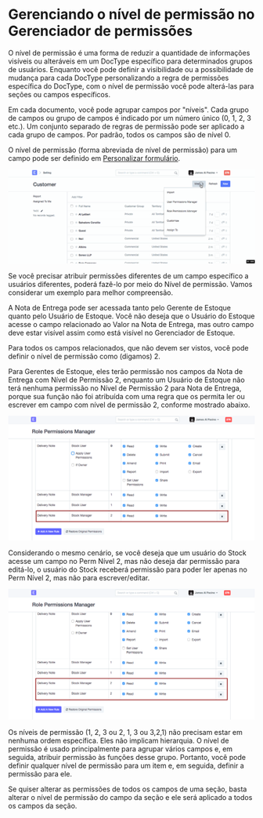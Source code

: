 # Gerenciando o nível de permissão no Gerenciador de permissões



O nível de permissão é uma forma de reduzir a quantidade de informações visíveis ou alteráveis ​​em um DocType específico para determinados grupos de usuários. Enquanto você pode definir a visibilidade ou a possibilidade de mudança para cada DocType personalizando a regra de permissões específica do DocType, com o nível de permissão você pode alterá-las para seções ou campos específicos.


Em cada documento, você pode agrupar campos por "níveis". Cada grupo de campos ou grupo de campos é indicado por um número único (0, 1, 2, 3 etc.). Um conjunto separado de regras de permissão pode ser aplicado a cada grupo de campos. Por padrão, todos os campos são de nível 0.


O nível de permissão (forma abreviada de nível de permissão) para um campo pode ser definido em [Personalizar formulário](/docs/pt/customize-erpnext/customize-form.html).


![Campo de nível de permissão](/files/perm-level-1.gif)


Se você precisar atribuir permissões diferentes de um campo específico a usuários diferentes, poderá fazê-lo por meio do Nível de permissão. Vamos considerar um exemplo para melhor compreensão.


A Nota de Entrega pode ser acessada tanto pelo Gerente de Estoque quanto pelo Usuário de Estoque. Você não deseja que o Usuário do Estoque acesse o campo relacionado ao Valor na Nota de Entrega, mas outro campo deve estar visível assim como está visível no Gerenciador de Estoque.


Para todos os campos relacionados, que não devem ser vistos, você pode definir o nível de permissão como (digamos) 2.


Para Gerentes de Estoque, eles terão permissão nos campos da Nota de Entrega com Nível de Permissão 2, enquanto um Usuário de Estoque não terá nenhuma permissão no Nível de Permissão 2 para Nota de Entrega, porque sua função não foi atribuída com uma regra que os permita ler ou escrever em campo com nível de permissão 2, conforme mostrado abaixo.


![Regra de nível de permissão](/files/perm-level-2.png)


Considerando o mesmo cenário, se você deseja que um usuário do Stock acesse um campo no Perm Nível 2, mas não deseja dar permissão para editá-lo, o usuário do Stock receberá permissão para poder ler apenas no Perm Nível 2, mas não para escrever/editar.


![Regra de nível de permissão 2](/files/perm-level-3.png)


Os níveis de permissão (1, 2, 3 ou 2, 1, 3 ou 3,2,1) não precisam estar em nenhuma ordem específica. Eles não implicam hierarquia. O nível de permissão é usado principalmente para agrupar vários campos e, em seguida, atribuir permissão às funções desse grupo. Portanto, você pode definir qualquer nível de permissão para um item e, em seguida, definir a permissão para ele.


Se quiser alterar as permissões de todos os campos de uma seção, basta alterar o nível de permissão do campo da seção e ele será aplicado a todos os campos da seção.




